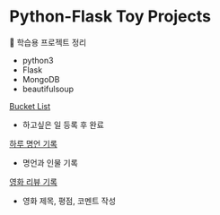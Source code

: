 # Python-Flask Toy Projects
📌 학습용 프로젝트 정리

- python3
- Flask
- MongoDB
- beautifulsoup

[Bucket List](https://github.com/seominah/python-flask-simple-projects/bucket/README.md)
- 하고싶은 일 등록 후 완료 

[하루 명언 기록](https://github.com/seominah/python-flask-simple-projects/lifequotes/README.md)
- 명언과 인물 기록

[영화 리뷰 기록](https://github.com/seominah/python-flask-simple-projects/movie/README.md)
- 영화 제목, 평점, 코멘트 작성